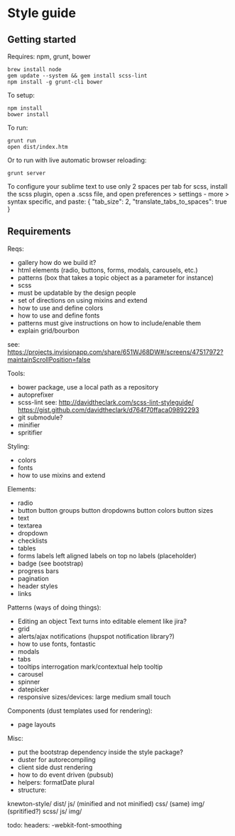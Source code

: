 
 Style guide
===================

Getting started
----------------
Requires: npm, grunt, bower

    brew install node
    gem update --system && gem install scss-lint
    npm install -g grunt-cli bower

To setup:

    npm install
    bower install

To run:

    grunt run
    open dist/index.htm

Or to run with live automatic browser reloading:
  
    grunt server

To configure your sublime text to use only 2 spaces per tab for scss, install the scss plugin,
open a .scss file, and open preferences > settings - more > syntax specific, and paste:
{ "tab_size": 2, "translate_tabs_to_spaces": true }


Requirements
-------------

Reqs:
- gallery
  how do we build it?
- html elements (radio, buttons, forms, modals, carousels, etc.)
- patterns (box that takes a topic object as a parameter for instance)
- scss
- must be updatable by the design people
- set of directions on using mixins and extend
- how to use and define colors
- how to use and define fonts
- patterns must give instructions on how to include/enable them
- explain grid/bourbon

see: https://projects.invisionapp.com/share/651WJ68DW#/screens/47517972?maintainScrollPosition=false

Tools:
- bower package, use a local path as a repository
- autoprefixer
- scss-lint
  see: http://davidtheclark.com/scss-lint-styleguide/
  https://gist.github.com/davidtheclark/d764f70ffaca09892293
- git submodule?
- minifier
- spritifier

Styling:
- colors
- fonts
- how to use mixins and extend

Elements:
- radio
- button
  button groups
  button dropdowns
  button colors
  button sizes
- text
- textarea
- dropdown
- checklists
- tables
- forms
  labels left aligned
  labels on top
  no labels (placeholder)
- badge (see bootstrap)
- progress bars
- pagination
- header styles
- links

Patterns (ways of doing things):
- Editing an object
  Text turns into editable element like jira?
- grid
- alerts/ajax notifications (hupspot notification library?)
- how to use fonts, fontastic
- modals
- tabs
- tooltips
  interrogation mark/contextual help tooltip
- carousel
- spinner
- datepicker
- responsive sizes/devices:
  large
  medium
  small
  touch


Components (dust templates used for rendering):
- page layouts


Misc:
- put the bootstrap dependency inside the style package?
- duster for autorecompiling
- client side dust rendering
- how to do event driven (pubsub)
- helpers:
  formatDate
  plural
- structure:

knewton-style/
    dist/
        js/     (minified and not minified)
        css/    (same)
        img/    (spritified?)
    scss/
    js/
    img/

todo:
headers: -webkit-font-smoothing
